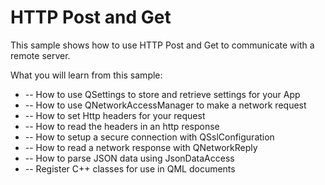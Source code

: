 # HTTP Post and Get

This sample shows how to use HTTP Post and Get to communicate with a remote server.

What you will learn from this sample:
 * -- How to use QSettings to store and retrieve settings for your App
 * -- How to use QNetworkAccessManager to make a network request
 * -- How to set Http headers for your request
 * -- How to read the headers in an http response
 * -- How to setup a secure connection with QSslConfiguration
 * -- How to read a network response with QNetworkReply
 * -- How to parse JSON data using JsonDataAccess
 * -- Register C++ classes for use in QML documents
 